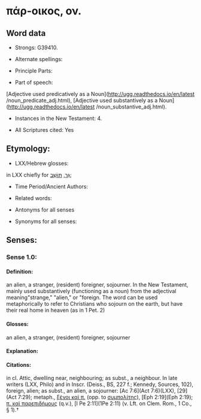 # πάρ-οικος, ον.

<!-- Status: S2=NeedsReview -->
<!-- Lexica used for edits: BDAG, FFM, LN, A-S -->

## Word data

* Strongs: G39410.

* Alternate spellings:



* Principle Parts: 


* Part of speech: 

[Adjective used predicatively as a Noun](http://ugg.readthedocs.io/en/latest
/noun_predicate_adj.html),
[Adjective used substantively as a Noun](http://ugg.readthedocs.io/en/latest
/noun_substantive_adj.html).

* Instances in the New Testament: 4.

* All Scriptures cited: Yes

## Etymology: 


* LXX/Hebrew glosses: 

in LXX chiefly for [גֵּר](//en-uhl/H1616), [תּוֹשַׁב](//en-uhl/H8453);

* Time Period/Ancient Authors: 


* Related words: 

* Antonyms for all senses

* Synonyms for all senses: 


## Senses: 


### Sense  1.0: 

#### Definition: 

an alien, a stranger, (resident) foreigner, sojourner.  In the New Testament, mainly used substantively (functioning as a noun) from the adjectival meaning"strange," "alien," or "foreign.  The word can be used metaphorically to refer to Christians who sojourn on the earth, but have their real home in heaven (as in 1 Pet. 2)

#### Glosses: 

an alien, a stranger, (resident) foreigner, sojourner

#### Explanation: 


#### Citations: 

in cl. Attic, dwelling near, neighbouring; as subst., a neighbour. In late writers (LXX, Philo) and in Inscr. (Deiss., BS, 227 f.; Kennedy, Sources, 102), foreign, alien; as subst., an alien, a sojourner: [Ac 7:6](Act 7:6)(LXX), [29](Act 7:29); metaph., [ξένοι καὶ π.]() (opp. to [συμπολίτης]()), [Eph 2:19](Eph 2:19); [π. καὶ παρεπιδήμους]() (q.v.), [I Pe 2:11](1Pe 2:11) (v. Lft. on Clem. Rom., 1 Co., § 1).†